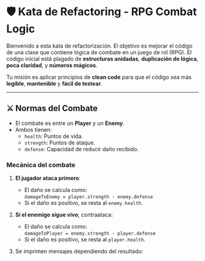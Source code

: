 # 🛡️ Kata de Refactoring - RPG Combat Logic

Bienvenido a esta kata de refactorización. El objetivo es mejorar el código de una clase que contiene lógica de combate en un juego de rol (RPG). El código inicial está plagado de **estructuras anidadas**, **duplicación de lógica**, **poca claridad**, y **números mágicos**.

Tu misión es aplicar principios de **clean code** para que el código sea más **legible**, **mantenible** y **fácil de testear**.

---

## ⚔️ Normas del Combate

- El combate es entre un **Player** y un **Enemy**.
- Ambos tienen:
    - `health`: Puntos de vida.
    - `strength`: Puntos de ataque.
    - `defense`: Capacidad de reducir daño recibido.

### Mecánica del combate

1. **El jugador ataca primero**:
    - El daño se calcula como:  
      `damageToEnemy = player.strength - enemy.defense`
    - Si el daño es positivo, se resta al `enemy.health`.

2. **Si el enemigo sigue vivo**, contraataca:
    - El daño se calcula como:  
      `damageToPlayer = enemy.strength - player.defense`
    - Si el daño es positivo, se resta al `player.health`.

3. Se imprimen mensajes dependiendo del resultado:
    - Si alguien muere (`health <= 0`), se muestra un mensaje.
    - Si nadie muere, se indica que la batalla continúa.
    - Si el daño es 0 o negativo, se indica que no hubo daño.

---

## 🎯 Objetivos del ejercicio

### Refactorizar `BattleService` aplicando:

- **Early return**: Salidas tempranas para mejorar legibilidad.
- **Fail fast**: Validar primero los casos límites o errores.
- **Evitar estructuras anidadas innecesarias**.
- **Eliminar números mágicos**: Definir constantes con significado.
- **Extraer métodos privados para mejorar legibilidad**.
- **Usar nombres de variables expresivos**.

---

## ✅ Criterios de éxito

- El código **debe compilar y funcionar exactamente igual** después de la refactorización.
- No se deben añadir cambios de comportamiento.
- Puedes dividir el método en otros métodos privados si mejora la claridad.

---

## ✅ Tests

Este proyecto incluye **tests unitarios** para la lógica de combate implementada en `BattleService`, utilizando **JUnit 5**.

### 🧪 Cómo ejecutar los tests

Puedes lanzar todos los tests con Maven:

```bash
mvn test
```

Se recomienda ejecutar los tests antes de empezar a refactorizar, inspeccionando su salida y asegurándote de que:

- ✅ Todos los tests pasan correctamente
- 📊 Se cubren todas las ramas posibles del método `fight(...)` de `BattleService`

### 🧰 Tecnologías

- 🧪 **JUnit 5**
- ☕ **Java 21**
- 🔧 **Maven**

## 🧠 Consejos para Refactorizar

Antes de comenzar el refactoring, sigue estos pasos para trabajar con seguridad y claridad:

1. Ejecuta todos los tests y revisa que pasen correctamente.
2. Analiza qué ramas del método `fight(...)` se ejecutan en cada test (por ejemplo: el jugador ya está muerto, el enemigo no recibe daño, etc.).
3. Asegúrate de que los tests cubren todos los caminos posibles.
4. Tras cada cambio, vuelve a ejecutar los tests y comprueba que todo sigue funcionando como antes.

Este enfoque basado en tests te permitirá refactorizar con confianza aplicando principios como:

- ✅ *Early return* (retorno temprano)
- ✅ *Fail-fast* (fallar pronto ante errores)
- ✅ Reducción de anidamientos innecesarios

---

### ✨ Sugerencias para mejorar el código

- 🔍 Identifica `if` innecesarios o que podrían reescribirse con retornos anticipados.
- 🚪 Usa `return` para salir del método lo antes posible si no tiene sentido seguir.
- 📦 Declara constantes para valores mágicos como `0`, `100`, etc., si tienen un significado lógico.
- 🧩 Refactoriza paso a paso, sin intentar hacer demasiados cambios de golpe.

Recuerda: la claridad es más importante que la complejidad. Un buen código se **entiende fácilmente sin necesidad de comentarios**.


---

¡Buena suerte, refactorizador!